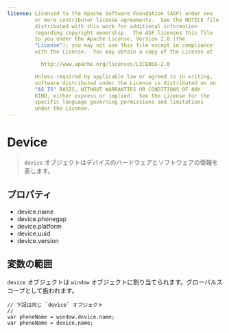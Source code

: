 ```yaml
---
license: Licensed to the Apache Software Foundation (ASF) under one
         or more contributor license agreements.  See the NOTICE file
         distributed with this work for additional information
         regarding copyright ownership.  The ASF licenses this file
         to you under the Apache License, Version 2.0 (the
         "License"); you may not use this file except in compliance
         with the License.  You may obtain a copy of the License at

           http://www.apache.org/licenses/LICENSE-2.0

         Unless required by applicable law or agreed to in writing,
         software distributed under the License is distributed on an
         "AS IS" BASIS, WITHOUT WARRANTIES OR CONDITIONS OF ANY
         KIND, either express or implied.  See the License for the
         specific language governing permissions and limitations
         under the License.
---
```


Device
======

> `device` オブジェクトはデバイスのハードウェアとソフトウェアの情報を表します。

プロパティ
----------

- device.name
- device.phonegap
- device.platform
- device.uuid
- device.version

変数の範囲
--------------

`device` オブジェクトは `window` オブジェクトに割り当てられます。グローバルスコープとして扱われます。

    // 下記は同じ `device` オブジェクト
    //
    var phoneName = window.device.name;
    var phoneName = device.name;